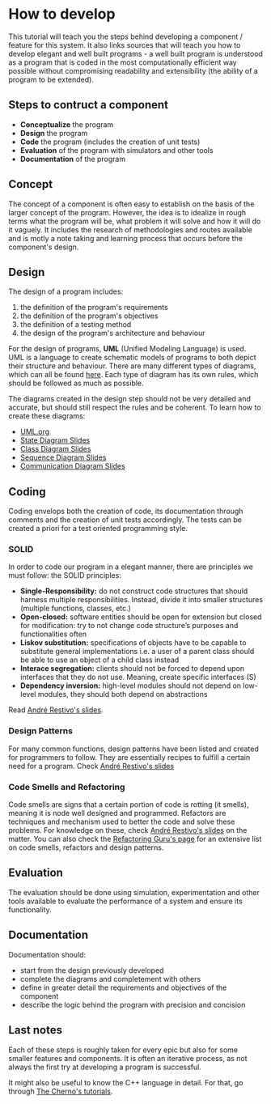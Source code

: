 # How to develop

This tutorial will teach you the steps behind developing a component / feature for this system. It also links sources that will teach you how to develop elegant and well built programs - a well built program is understood as a program that is coded in the most computationally efficient way possible without compromising readability and extensibility (the ability of a program to be extended).

## Steps to contruct a component

- **Conceptualize** the program
- **Design** the program
- **Code** the program (includes the creation of unit tests)
- **Evaluation** of the program with simulators and other tools
- **Documentation** of the program

## Concept

The concept of a component is often easy to establish on the basis of the larger concept of the program. However, the idea is to idealize in rough terms what the program will be, what problem it will solve and how it will do it vaguely. It includes the research of methodologies and routes available and is motly a note taking and learning process that occurs before the component's design.

## Design

The design of a program includes:
1. the definition of the program's requirements
2. the definition of the program's objectives
3. the definition of a testing method
4. the design of the program's architecture and behaviour

For the design of programs, **UML** (Unified Modeling Language) is used. UML is a language to create schematic models of programs to both depict their structure and behaviour. There are many different types of diagrams, which can all be found [here](https://creately.com/blog/diagrams/uml-diagram-types-examples/). Each type of diagram has its own rules, which should be followed as much as possible.

The diagrams created in the design step should not be very detailed and accurate, but should still respect the rules and be coherent. To learn how to create these diagrams:
- [UML.org](https://www.uml.org/)
- [State Diagram Slides](https://web.fe.up.pt/~arestivo/slides/?s=uml-state#1)
- [Class Diagram Slides](https://web.fe.up.pt/~arestivo/slides/?s=uml-classes#1)
- [Sequence Diagram Slides](https://web.fe.up.pt/~arestivo/slides/?s=uml-sequence#1)
- [Communication Diagram Slides](https://web.fe.up.pt/~arestivo/slides/?s=uml-communication#1)

## Coding

Coding envelops both the creation of code, its documentation through comments and the creation of unit tests accordingly. The tests can be created a priori for a test oriented programming style.

### SOLID
In order to code our program in a elegant manner, there are principles we must follow: the SOLID principles: 
- **Single-Responsibility:** do not construct code structures that should harness multiple responsibilities. Instead, divide it into smaller structures (multiple functions, classes, etc.)
- **Open-closed:** software entities should be open for extension but closed for modification: try to not change code structure’s purposes and functionalities often
- **Liskov substitution:** specifications of objects have to be capable to substitute general implementations i.e. a user of a parent class should be able to use an object of a child class instead
- **Interace segregation:** clients should not be forced to depend upon interfaces that they do not use. Meaning, create specific interfaces (S)
- **Dependency inversion:** high-level modules should not depend on low-level modules, they should both depend on abstractions

Read [André Restivo's slides](https://web.fe.up.pt/~arestivo/slides/?s=solid#1).

### Design Patterns

For many common functions, design patterns have been listed and created for programmers to follow. They are essentially recipes to fulfill a certain need for a program. Check [André Restivo's slides](https://web.fe.up.pt/~arestivo/slides/?s=patterns#1)

### Code Smells and Refactoring

Code smells are signs that a certain portion of code is rotting (it smells), meaning it is node well designed and programmed. Refactors are techniques and mechanism used to better the code and solve these problems. For knowledge on these, check [André Restivo's slides](https://web.fe.up.pt/~arestivo/slides/?s=refactoring#1) on the matter. You can also check the [Refactoring Guru's page](https://refactoring.guru/) for an extensive list on code smells, refactors and design patterns.

## Evaluation

The evaluation should be done using simulation, experimentation and other tools available to evaluate the performance of a system and ensure its functionality. 

## Documentation

Documentation should:
- start from the design previously developed
- complete the diagrams and completement with others
- define in greater detail the requirements and objectives of the component
- describe the logic behind the program with precision and concision

## Last notes

Each of these steps is roughly taken for every epic but also for some smaller features and components. It is often an iterative process, as not always the first try at developing a program is successful. 

It might also be useful to know the C++ language in detail. For that, go through [The Cherno's tutorials](https://www.youtube.com/watch?v=18c3MTX0PK0&list=PLlrATfBNZ98dudnM48yfGUldqGD0S4FFb&index=1). 